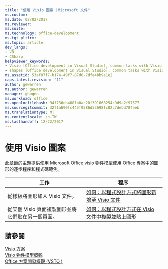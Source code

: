 ```yaml
---
title: "使用 Visio 圖案 |Microsoft 文件"
ms.custom: 
ms.date: 02/02/2017
ms.reviewer: 
ms.suite: 
ms.technology: office-development
ms.tgt_pltfrm: 
ms.topic: article
dev_langs:
- VB
- CSharp
helpviewer_keywords:
- Visio [Office development in Visual Studio], common tasks with Visio shapes
- shapes [Office development in Visual Studio], common tasks with Visio shapes
ms.assetid: 53af87f7-b174-49f7-87d0-7dfe4bb9e1e2
caps.latest.revision: "11"
author: gewarren
ms.author: gewarren
manager: ghogen
ms.workload: office
ms.openlocfilehash: 94f736eb4681b0ac28f391668254c9d9a2f97577
ms.sourcegitcommit: 32f1a690fc445f9586d53698fc82c7debd784eeb
ms.translationtype: MT
ms.contentlocale: zh-TW
ms.lasthandoff: 12/22/2017
---
```

# <a name="working-with-visio-shapes"></a>使用 Visio 圖案
  此章節的主題提供使用 Microsoft Office visio 物件模型使用 Office 專案中的圖形的逐步程序和程式碼範例。  
  
|工作|程序|  
|----------|---------------|  
|從樣板將圖形加入 Visio 文件。|[如何：以程式設計方式將圖形新增至 Visio 文件](../vsto/how-to-programmatically-add-shapes-to-a-visio-document.md)|  
|從某個 Visio 頁面複製圖形並將它們貼在另一個頁面。|[如何：以程式設計方式在 Visio 文件中複製並貼上圖形](../vsto/how-to-programmatically-copy-and-paste-shapes-in-a-visio-document.md)|  
  
## <a name="see-also"></a>請參閱  
 [Visio 方案](../vsto/visio-solutions.md)   
 [Visio 物件模型概觀](../vsto/visio-object-model-overview.md)   
 [Office 方案開發概觀 &#40;VSTO &#41;](../vsto/office-solutions-development-overview-vsto.md)  
  
  
